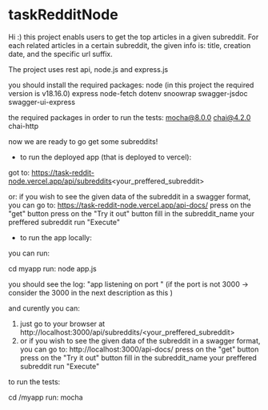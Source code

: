 # taskRedditNode

Hi :)
this project enabls users to get the top articles in a given subreddit.
For each related articles in a certain subreddit, the given info is: title, creation date, and the specific url suffix.

The project uses rest api, node.js and express.js


you should install the required packages:
node (in this project the required version is v18.16.0)
express
node-fetch
dotenv
snoowrap
swagger-jsdoc
swagger-ui-express

the required packages in order to run the tests:
mocha@8.0.0 
chai@4.2.0 
chai-http


now we are ready to go get some subreddits!

- to run the deployed app (that is deployed to vercel): 

got to:
https://task-reddit-node.vercel.app/api/subreddits<your_preffered_subreddit>

or:
if you wish to see the given data of the subreddit in a swagger format, you can go to: 
    https://task-reddit-node.vercel.app/api-docs/
    press on the "get" button
    press on the "Try it out" button
    fill in the subreddit_name your preffered subreddit
    run "Execute"



- to run the app locally:

you can run:

cd myapp
run: 
node app.js

you should see the log: "app listening on port <port>"
(if the port is not 3000 -> consider the 3000 in the next description as this <port>)

and curently you can:
1. just go to your browser at http://localhost:3000/api/subreddits/<your_preffered_subreddit>
2. or if you wish to see the given data of the subreddit in a swagger format, you can go to: 
    http://localhost:3000/api-docs/
    press on the "get" button
    press on the "Try it out" button
    fill in the subreddit_name your preffered subreddit
    run "Execute"


to run the tests:

cd /myapp
run:
mocha

